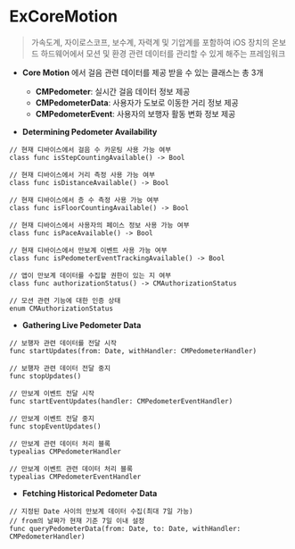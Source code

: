 # ExCoreMotion

>가속도계, 자이로스코프, 보수계, 자력계 및 기압계를 포함하여 iOS 장치의 온보드 하드웨어에서 모션 및 환경 관련 데이터를 관리할 수 있게 해주는 프레임워크

- **Core Motion** 에서 걸음 관련 데이터를 제공 받을 수 있는 클래스는 총 3개
  - **CMPedometer**: 실시간 걸음 데이터 정보 제공
  - **CMPedometerData**: 사용자가 도보로 이동한 거리 정보 제공
  - **CMPedometerEvent**: 사용자의 보행자 활동 변화 정보 제공
  

- **Determining Pedometer Availability**
```
// 현재 디바이스에서 걸음 수 카운팅 사용 가능 여부
class func isStepCountingAvailable() -> Bool

// 현재 디바이스에서 거리 측정 사용 가능 여부
class func isDistanceAvailable() -> Bool

// 현재 디바이스에서 층 수 측정 사용 가능 여부
class func isFloorCountingAvailable() -> Bool

// 현재 디바이스에서 사용자의 페이스 정보 사용 가능 여부
class func isPaceAvailable() -> Bool

// 현재 디바이스에서 만보계 이벤트 사용 가능 여부
class func isPedometerEventTrackingAvailable() -> Bool

// 앱이 만보계 데이터를 수집할 권한이 있는 지 여부
class func authorizationStatus() -> CMAuthorizationStatus

// 모션 관련 기능에 대한 인증 상태
enum CMAuthorizationStatus
```

- **Gathering Live Pedometer Data**
```
// 보행자 관련 데이터를 전달 시작
func startUpdates(from: Date, withHandler: CMPedometerHandler)

// 보행자 관련 데이터 전달 중지
func stopUpdates()

// 만보계 이벤트 전달 시작
func startEventUpdates(handler: CMPedometerEventHandler)

// 만보계 이벤트 전달 중지
func stopEventUpdates()

// 만보계 관련 데이터 처리 블록
typealias CMPedometerHandler

// 만보계 이벤트 관련 데이터 처리 블록
typealias CMPedometerEventHandler
```

- **Fetching Historical Pedometer Data**
```
// 지정된 Date 사이의 만보계 데이터 수집(최대 7일 가능)
// from의 날짜가 현재 기준 7일 이내 설정
func queryPedometerData(from: Date, to: Date, withHandler: CMPedometerHandler)
```

